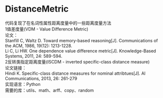 # DistanceMetric
代码复现了在名词性属性距离度量中的一些距离度量方法<br>
1值差度量(VDM - Value Difference Metric)<br>
论文：<br>
Stanfill C, Waltz D. Toward memory-based reasoning[J]. Communications of the ACM, 1986, 19(12): 1213-1228.<br>
Li C, Li HW. One dependence value difference metric[J]. Knowledge-Based Systems, 2011, 24: 589-594.<br>
2反转类指定距离度量(ISCDM - inverted specific-class distance measure)<br>
论文链接：<br>
Hindi K. Specific-class distance measures for nominal attribtues[J]. AI Communications, 2013, 26: 261-279<br>
实现语言：Python<br>
需要的库：utils、math、arff、copy、random<br>
